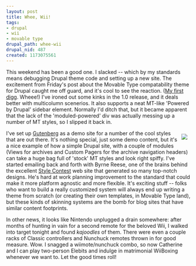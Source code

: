 ```yaml
--- 
layout: post
title: Whee, Wii!
tags: 
- drupal
- wii
- movable type
drupal_path: whee-wii
drupal_nid: 487
created: 1173075561
---
```

This weekend has been a good one. I slacked -- which by my standards means debugging Drupal theme code and setting up a new site. The excitement from Friday's post about the Movable Type compatability theme for Drupal caught me off guard, and it's cool to see the reaction. (<a href="http://digg.com/software/Use_Movable_Type_styles_on_Drupal">My first digg</a>. Wheee!) I've ironed out some kinks in the 1.0 release, and it deals better with multicolumn scenerios. It also supports a neat MT-like 'Powered by Drupal' sidebar element. Normally I'd ditch that, but it became apparent that the lack of the 'moduled-powered' div was actually messing up a number of MT styles, so I slipped it back in.





<img src="/files/wiimote.jpg" align="right" hspace=10 vspace=10 />I've set up <a href="http://gutenberg.cookingwithdrupal.org">Gutenberg</a> as a demo site for a number of the cool styles that are out there. It's nothing special, just some demo content, but it's a nice example of how a simple Drupal site, with a couple of modules (Views for archives and Custom Pagers for the archive navigation headers) can take a huge bag full of 'stock' MT styles and look right spiffy. I've started emailing back and forth with Byrne Reese, one of the brains behind the excellent <a href="http://www.thestylecontest.com">Style Contest</a> web site that generated so many top-notch designs. He's hard at work planning improvement to the standard that could make it more platform agnostic and more flexible. It's exciting stuff -- folks who want to build a really customized system will always end up writing a theme from scratch (or creating their own templates, in Movable Type land), but these kinds of skinning systems are the bomb for blog sites that have similar content footprints.



In other news, it looks like Nintendo unplugged a drain somewhere: after months of hunting in vain for a second remote for the beloved Wii, I walked into target tonight and found <i>kajoodles</i> of them. There were even a couple racks of Classic controllers and Nunchuck remotes thrown in for good measure. Wow. I snagged a wiimote/nunchuck combo, so now Catherine and I can play two-person Elebits and indulge in matrimonial WiiBoxing whenever we want to. Let the good times roll!
